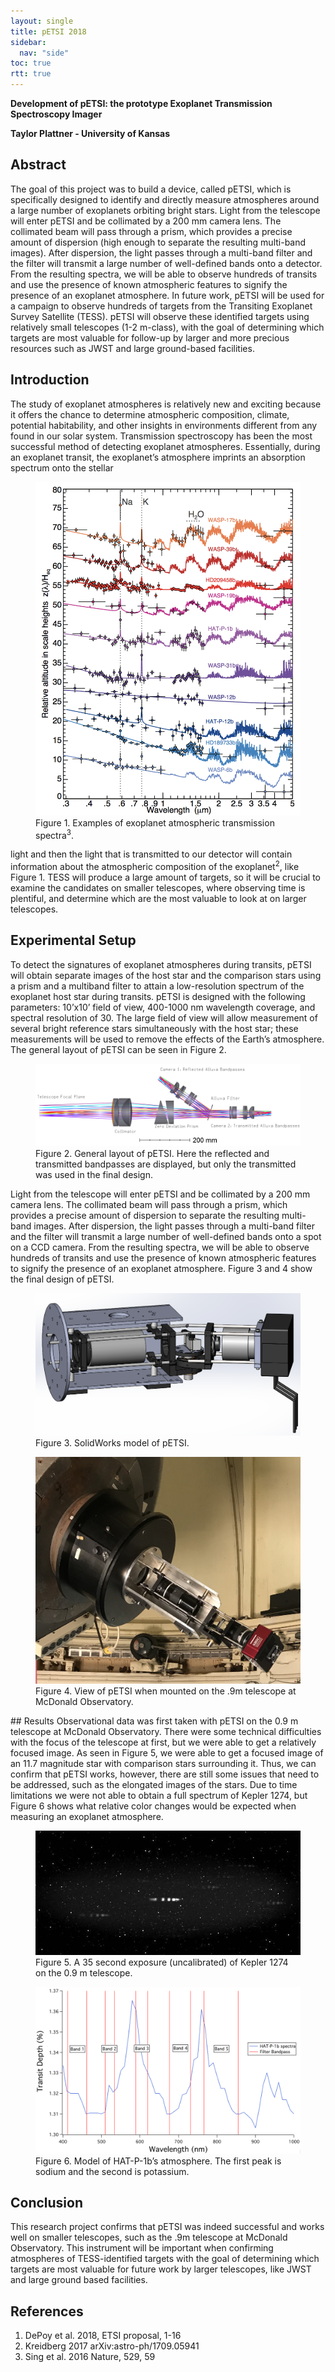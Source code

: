 ```yaml
---
layout: single
title: pETSI 2018
sidebar:
  nav: "side"
toc: true
rtt: true
---
```

**Development of pETSI: the prototype Exoplanet Transmission Spectroscopy Imager**

__Taylor Plattner - University of Kansas__

## Abstract
The goal of this project was to build a device, called pETSI, which is specifically designed to identify and directly measure atmospheres around a large number of exoplanets orbiting bright stars. Light from the telescope will enter pETSI and be collimated by a 200 mm camera lens. The collimated beam will pass through a prism, which provides a precise amount of dispersion (high enough to separate the resulting multi-band images). After dispersion, the light passes through a multi-band filter and the filter will transmit a large number of well-defined bands onto a detector. From the resulting spectra, we will be able to observe hundreds of transits and use the presence of known atmospheric features to signify the presence of an exoplanet atmosphere. In future work, pETSI will be used for a campaign to observe hundreds of targets from the Transiting Exoplanet Survey Satellite (TESS). pETSI will observe these identified targets using relatively small telescopes (1-2 m-class), with the goal of determining which targets are most valuable for follow-up by larger and more precious resources such as JWST and large ground-based facilities.

## Introduction
The study of exoplanet atmospheres is relatively new and exciting because it offers the chance to determine atmospheric composition, climate, potential habitability, and other insights in environments different from any found in our solar system. Transmission spectroscopy has been the most successful method of detecting exoplanet atmospheres. Essentially, during an exoplanet transit, the exoplanet’s atmosphere imprints an absorption spectrum onto the stellar 
<figure>
  <a href="/instruments/assets/etsi18-fig1.png" target="_blank"><img src="/instruments/assets/etsi18-fig1.png" alt="transmission"></a>
  <figcaption>Figure 1. Examples of exoplanet atmospheric transmission spectra<sup>3</sup>.</figcaption>
</figure>
light and then the light that is transmitted to our detector will contain information about the atmospheric composition of the exoplanet<sup>2</sup>, like Figure 1. TESS will produce a large amount of targets, so it will be crucial to examine the candidates on smaller telescopes, where observing time is plentiful, and determine which are the most valuable to look at on larger telescopes. 

## Experimental Setup
To detect the signatures of exoplanet atmospheres during transits, pETSI will obtain separate images of the host star and the comparison stars using a prism and a multiband filter to attain a low-resolution spectrum of the exoplanet host star during transits. pETSI is designed with the following parameters: 10’x10’ field of view, 400-1000 nm wavelength coverage, and spectral resolution of 30. The large field of view will allow measurement of several bright reference stars simultaneously with the host star; these measurements will be used to remove the effects of the Earth’s atmosphere. The general layout of pETSI can be seen in Figure 2.
<figure>
  <a href="/instruments/assets/etsi18-fig2.png" target="_blank"><img src="/instruments/assets/etsi18-fig2.png" alt="optical layout"></a>
  <figcaption>Figure 2. General layout of pETSI. Here the reflected and transmitted bandpasses are displayed, but only the transmitted was used in the final design.</figcaption>
</figure>
Light from the telescope will enter pETSI and be collimated by a 200 mm camera lens. The collimated beam will pass through a prism, which provides a precise amount of dispersion to separate the resulting multi-band images. After dispersion, the light passes through a multi-band filter and the filter will transmit a large number of well-defined bands onto a spot on a CCD camera. From the resulting spectra,  we will be able to observe hundreds of transits and use the presence of known atmospheric features to signify the presence of an exoplanet atmosphere. Figure 3 and 4 show the final design of pETSI.
<figure>
  <a href="/instruments/assets/etsi18-fig3.png" target="_blank"><img src="/instruments/assets/etsi18-fig3.png" alt="solidworks model"></a>
  <figcaption>Figure 3. SolidWorks model of pETSI. </figcaption>
</figure>
<figure>
  <a href="/instruments/assets/etsi18-fig4.jpg" target="_blank"><img src="/instruments/assets/etsi18-fig4.jpg" alt="on scope"></a>
  <figcaption>Figure 4. View of pETSI when mounted on the .9m telescope at McDonald Observatory. </figcaption>
</figure>
## Results
Observational data was first taken with pETSI on the 0.9 m telescope at McDonald Observatory. There were some technical difficulties with the focus of the telescope at first, but we were able to get a relatively focused image. As seen in Figure 5, we were able to get a focused image of an 11.7 magnitude star with comparison stars surrounding it.  Thus, we can confirm that pETSI works, however, there are still some issues that need to be addressed, such as the elongated images of the stars. Due to time limitations we were not able to obtain a full spectrum of Kepler 1274, but Figure 6 shows what relative color changes would be expected when measuring an exoplanet atmosphere.
<figure>
  <a href="/instruments/assets/etsi18-fig5.jpg" target="_blank"><img src="/instruments/assets/etsi18-fig5.jpg" alt="Kepler 1274"></a>
  <figcaption>Figure 5. A 35 second exposure (uncalibrated) of Kepler 1274 on the 0.9 m telescope.</figcaption>
</figure>
<figure>
  <a href="/instruments/assets/etsi18-fig6.png" target="_blank"><img src="/instruments/assets/etsi18-fig6.png" alt="spectrum"></a>
  <figcaption>Figure 6. Model of HAT-P-1b’s atmosphere. The first peak is sodium and the second is potassium.</figcaption>
</figure>

## Conclusion
This research project confirms that pETSI was indeed successful and works well on smaller telescopes, such as the .9m telescope at McDonald Observatory. This instrument will be important when confirming atmospheres of TESS-identified targets with the goal of determining which targets are most valuable for future work by larger telescopes, like JWST and large ground based facilities. 


## References
1. DePoy et al. 2018, ETSI proposal, 1-16  
2. Kreidberg 2017 arXiv:astro-ph/1709.05941  
3. Sing et al. 2016 Nature, 529, 59  
